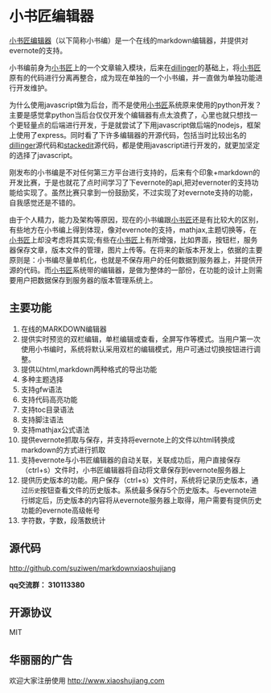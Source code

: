 # 小书匠编辑器

[小书匠编辑器][4]（以下简称小书编）是一个在线的markdown编辑器，并提供对evernote的支持。

小书编前身为[小书匠][1]上的一个文章输入模块，后来在[dillinger][2]的基础上，将[小书匠][1]原有的代码进行分离再整合，成为现在单独的一个小书编，并一直做为单独功能进行开发维护。

为什么使用javascript做为后台，而不是使用[小书匠][1]系统原来使用的python开发？主要是感觉拿python当后台仅仅开发个编辑器有点太浪费了，心里也就只想找一个更轻量点的后端进行开发，于是就尝试了下用javascript做后端的nodejs，框架上使用了express。同时看了下许多编辑器的开源代码，包括当时比较出名的[dillinger][2]源代码和[stackedit][3]源代码，都是使用javascript进行开发的，就更加坚定的选择了javascript。

刚发布的小书编是不对任何第三方平台进行支持的，后来有个印象+markdown的开发比赛，于是也就花了点时间学习了下evernote的api,把对evernoter的支持功能给实现了。虽然比赛只拿到一份鼓励奖，不过实现了对evernote支持的功能，自我感觉还是不错的。

由于个人精力，能力及架构等原因，现在的小书编跟[小书匠][1]还是有比较大的区别，有些地方在小书编上得到体现，像对evernote的支持，mathjax,主题切换等，在[小书匠][1]上却没考虑将其实现;有些在[小书匠][1]上有所增强，比如界面，按钮栏，服务器保存文章，版本文件的管理，图片上传等。在将来的新版本开发上，依据的主要原则是：小书编尽量单机化，也就是不保存用户的任何数据到服务器上，并提供开源的代码。而[小书匠][1]系统带的编辑器，是做为整体的一部份，在功能的设计上则需要用户把数据保存到服务器的版本管理系统上。


## 主要功能

1. 在线的MARKDOWN编辑器
2. 提供实时预览的双栏编辑，单栏编辑或查看，全屏写作等模式。当用户第一次使用小书编时，系统将默认采用双栏的编辑模式，用户可通过切换按钮进行调整。
3. 提供以html,markdown两种格式的导出功能
4. 多种主题选择
3. 支持gfw语法
4. 支持代码高亮功能
5. 支持toc目录语法
5. 支持脚注语法
6. 支持mathjax公式语法
7. 提供evernote抓取与保存，并支持将evernote上的文件以html转换成markdown的方式进行抓取
8. 支持evernote与小书匠编辑器的自动关联，关联成功后，用户直接保存（ctrl+s）文件时，小书匠编辑器将自动将文章保存到evernote服务器上
9. 提供历史版本的功能。用户保存（ctrl+s）文件时，系统将记录历史版本，通过`历史`按钮查看文件的历史版本。系统最多保存5个历史版本。与evernote进行绑定后，历史版本的内容将从evernote服务器上取得，用户需要有提供历史功能的evernote高级帐号
10. 字符数，字数，段落数统计


## 源代码

http://github.com/suziwen/markdownxiaoshujiang

**qq交流群： 310113380**

## 开源协议

MIT

## 华丽丽的广告

欢迎大家注册使用 http://www.xiaoshujiang.com 


  [1]: http://www.xiaoshujiang.com
  [2]: http://dillinger.io
  [3]: https://stackedit.io
  [4]: http://markdown.xiaoshujiang.com
